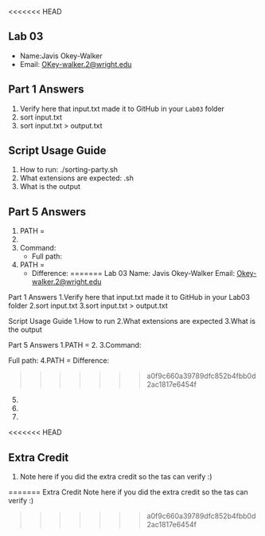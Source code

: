 <<<<<<< HEAD
## Lab 03

- Name:Javis Okey-Walker
- Email: OKey-walker.2@wright.edu

## Part 1 Answers

1. Verify here that input.txt made it to GitHub in your `Lab03` folder
2. sort input.txt
3. sort input.txt > output.txt

## Script Usage Guide

1. How to run: ./sorting-party.sh
2. What extensions are expected: .sh
3. What is the output

## Part 5 Answers

1. PATH =
2.
3. Command:
   - Full path:
4. PATH =
   - Difference:
=======
Lab 03
Name: Javis Okey-Walker
Email: Okey-walker.2@wright.edu

Part 1 Answers
1.Verify here that input.txt made it to GitHub in your Lab03 folder
2.sort input.txt
3.sort input.txt > output.txt

Script Usage Guide
1.How to run
2.What extensions are expected
3.What is the output

Part 5 Answers
1.PATH =
2.
3.Command:

Full path:
4.PATH =
Difference:
>>>>>>> a0f9c660a39789dfc852b4fbb0d2ac1817e6454f
5.
6.
7.

<<<<<<< HEAD
## Extra Credit

1. Note here if you did the extra credit so the tas can verify :)

=======
Extra Credit
Note here if you did the extra credit so the tas can verify :)
>>>>>>> a0f9c660a39789dfc852b4fbb0d2ac1817e6454f
